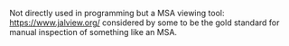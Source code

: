 Not directly used in programming but a MSA viewing tool: https://www.jalview.org/ considered by some to be the gold standard for manual inspection of something like an MSA.